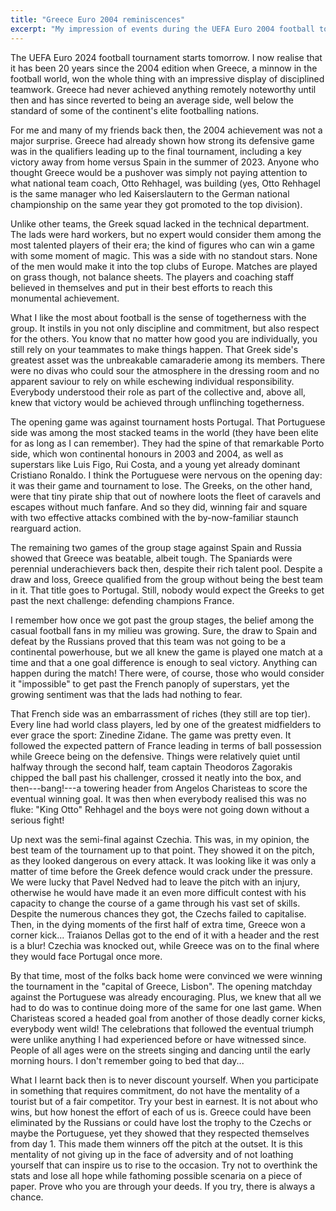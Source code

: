 ```yaml
---
title: "Greece Euro 2004 reminiscences"
excerpt: "My impression of events during the UEFA Euro 2004 football tournament when Greece was crowned unexpected champion."
---
```


The UEFA Euro 2024 football tournament starts tomorrow. I now realise
that it has been 20 years since the 2004 edition when Greece, a minnow
in the football world, won the whole thing with an impressive display
of disciplined teamwork. Greece had never achieved anything remotely
noteworthy until then and has since reverted to being an average side,
well below the standard of some of the continent's elite footballing
nations.

For me and many of my friends back then, the 2004 achievement was not
a major surprise. Greece had already shown how strong its defensive
game was in the qualifiers leading up to the final tournament,
including a key victory away from home versus Spain in the summer
of 2023. Anyone who thought Greece would be a pushover was simply not
paying attention to what national team coach, Otto Rehhagel, was
building (yes, Otto Rehhagel is the same manager who led
Kaiserslautern to the German national championship on the same year
they got promoted to the top division).

Unlike other teams, the Greek squad lacked in the technical
department. The lads were hard workers, but no expert would consider
them among the most talented players of their era; the kind of figures
who can win a game with some moment of magic. This was a side with no
standout stars. None of the men would make it into the top clubs of
Europe. Matches are played on grass though, not balance sheets. The
players and coaching staff believed in themselves and put in their
best efforts to reach this monumental achievement.

What I like the most about football is the sense of togetherness with
the group. It instils in you not only discipline and commitment, but
also respect for the others. You know that no matter how good you are
individually, you still rely on your teammates to make things happen.
That Greek side's greatest asset was the unbreakable camaraderie among
its members. There were no divas who could sour the atmosphere in the
dressing room and no apparent saviour to rely on while eschewing
individual responsibility. Everybody understood their role as part of
the collective and, above all, knew that victory would be achieved
through unflinching togetherness.

The opening game was against tournament hosts Portugal. That
Portuguese side was among the most stacked teams in the world (they
have been elite for as long as I can remember). They had the spine of
that remarkable Porto side, which won continental honours in 2003 and
2004, as well as superstars like Luis Figo, Rui Costa, and a young yet
already dominant Cristiano Ronaldo. I think the Portuguese were
nervous on the opening day: it was their game and tournament to lose.
The Greeks, on the other hand, were that tiny pirate ship that out of
nowhere loots the fleet of caravels and escapes without much fanfare.
And so they did, winning fair and square with two effective attacks
combined with the by-now-familiar staunch rearguard action.

The remaining two games of the group stage against Spain and Russia
showed that Greece was beatable, albeit tough. The Spaniards were
perennial underachievers back then, despite their rich talent pool.
Despite a draw and loss, Greece qualified from the group without being
the best team in it. That title goes to Portugal. Still, nobody would
expect the Greeks to get past the next challenge: defending champions
France.

I remember how once we got past the group stages, the belief among the
casual football fans in my milieu was growing. Sure, the draw to Spain
and defeat by the Russians proved that this team was not going to be a
continental powerhouse, but we all knew the game is played one match
at a time and that a one goal difference is enough to seal victory.
Anything can happen during the match! There were, of course, those who
would consider it "impossible" to get past the French panoply of
superstars, yet the growing sentiment was that the lads had nothing to
fear.

That French side was an embarrassment of riches (they still are top
tier). Every line had world class players, led by one of the greatest
midfielders to ever grace the sport: Zinedine Zidane. The game was
pretty even. It followed the expected pattern of France leading in
terms of ball possession while Greece being on the defensive. Things
were relatively quiet until halfway through the second half, team
captain Theodoros Zagorakis chipped the ball past his challenger,
crossed it neatly into the box, and then---bang!---a towering header
from Angelos Charisteas to score the eventual winning goal. It was
then when everybody realised this was no fluke: "King Otto" Rehhagel
and the boys were not going down without a serious fight!

Up next was the semi-final against Czechia. This was, in my opinion,
the best team of the tournament up to that point. They showed it on
the pitch, as they looked dangerous on every attack. It was looking
like it was only a matter of time before the Greek defence would crack
under the pressure. We were lucky that Pavel Nedved had to leave the
pitch with an injury, otherwise he would have made it an even more
difficult contest with his capacity to change the course of a game
through his vast set of skills. Despite the numerous chances they got,
the Czechs failed to capitalise. Then, in the dying moments of the
first half of extra time, Greece won a corner kick... Traianos Dellas
got to the end of it with a header and the rest is a blur! Czechia was
knocked out, while Greece was on to the final where they would face
Portugal once more.

By that time, most of the folks back home were convinced we were
winning the tournament in the "capital of Greece, Lisbon". The opening
matchday against the Portuguese was already encouraging. Plus, we knew
that all we had to do was to continue doing more of the same for one
last game. When Charisteas scored a headed goal from another of those
deadly corner kicks, everybody went wild! The celebrations that
followed the eventual triumph were unlike anything I had experienced
before or have witnessed since. People of all ages were on the streets
singing and dancing until the early morning hours. I don't remember
going to bed that day...

What I learnt back then is to never discount yourself. When you
participate in something that requires commitment, do not have the
mentality of a tourist but of a fair competitor. Try your best in
earnest. It is not about who wins, but how honest the effort of each
of us is. Greece could have been eliminated by the Russians or could
have lost the trophy to the Czechs or maybe the Portuguese, yet they
showed that they respected themselves from day 1. This made them
winners off the pitch at the outset. It is this mentality of not
giving up in the face of adversity and of not loathing yourself that
can inspire us to rise to the occasion. Try not to overthink the stats
and lose all hope while fathoming possible scenaria on a piece of
paper. Prove who you are through your deeds. If you try, there is
always a chance.
